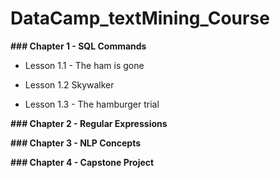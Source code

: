 # DataCamp_textMining_Course

__### Chapter 1 - SQL Commands__

- Lesson 1.1 - The ham is gone

- Lesson 1.2 Skywalker

- Lesson 1.3 - The hamburger trial

__### Chapter 2 - Regular Expressions__

__### Chapter 3 - NLP Concepts__

__### Chapter 4 - Capstone Project__